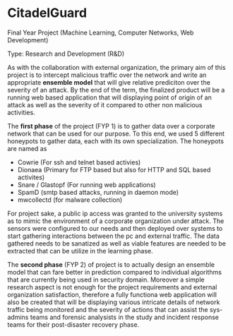 # CitadelGuard
Final Year Project (Machine Learning, Computer Networks, Web Development)

Type: Research and Development (R&D)

As with the collaboration with external organization, the primary aim of this project is to intercept malicious traffic over the network and write an appropriate **ensemble model** that will give relative prediciton over the severity of an attack. By the end of the term, the finalized product will be a running web based application that will displaying point of origin of an attack as well as the severity of it compared to other non malicious activities.

The **first phase** of the project (FYP 1) is to gather data over a corporate network that can be used for our purpose. To this end, we used 5 different honeypots to gather data, each with its own specialization. The honeypots are named as
* Cowrie (For ssh and telnet based activies)
* Dionaea (Primary for FTP based but also for HTTP and SQL based activites)
* Snare / Glastopf (For running web applications)
* SpamD (smtp based attacks, running in daemon mode)
* mwcollectd (for malware collection)

For project sake, a public ip access was granted to the university systems as to mimic the environment of a corporate organization under attack. The sensors were configured to our needs and then deployed over systems to start gathering interactions between the pc and external traffic. The data gathered needs to be sanatized as well as viable features are needed to be extracted that can be utilize in the learning phase.

The **second phase** (FYP 2) of project is to actually design an ensemble model that can fare better in prediction compared to individual algorithms that are currently being used in security domain. Moreover a simple research aspect is not enough for the project requirements and external organization satisfaction, therefore a fully functiona web application will also be created that will be displaying various intricate details of network traffic being monitored and the severity of actions that can assist the sys-admins teams and forensic analysists in the study and incident response teams for their post-disaster recovery phase.
